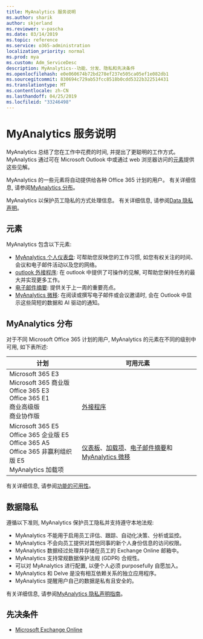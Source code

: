 ```yaml
---
title: MyAnalytics 服务说明
ms.author: sharik
author: skjerland
ms.reviewer: v-pascha
ms.date: 03/14/2019
ms.topic: reference
ms.service: o365-administration
localization_priority: normal
ms.prod: mya
ms.custom: Adm_ServiceDesc
description: MyAnalytics--功能、分发、隐私和先决条件
ms.openlocfilehash: e0e060674b72bd278ef237e505ca05ef1e082db1
ms.sourcegitcommit: 830694c729ab53fcc8518b0cdd5322b322514431
ms.translationtype: MT
ms.contentlocale: zh-CN
ms.lasthandoff: 04/25/2019
ms.locfileid: "33246498"
---
```

# <a name="myanalytics-service-description"></a>MyAnalytics 服务说明

MyAnalytics 总结了您在工作中花费的时间, 并提出了更聪明的工作方式。 MyAnalytics 通过可在 Microsoft Outlook 中或通过 web 浏览器访问的[元素](#elements)提供这些见解。

MyAnalytics 的一些元素将自动提供给各种 Office 365 计划的用户。 有关详细信息, 请参阅[MyAnalytics 分布](#myanalytics-distributions)。  

MyAnalytics 以保护员工隐私的方式处理信息。 有关详细信息, 请参阅[Data 隐私声明](#data-privacy)。

## <a name="elements"></a>元素

MyAnalytics 包含以下元素:

* [MyAnalytics 个人仪表盘](https://docs.microsoft.com/workplace-analytics/myanalytics/use/dashboard): 可帮助您反映您的工作习惯, 如您有权关注的时间、会议和电子邮件活动以及您的网络。
* [outlook 外接程序](https://docs.microsoft.com/workplace-analytics/myanalytics/use/add-in): 在 outlook 中提供了可操作的见解, 可帮助您保持任务的最大并实现更多工作。
* [电子邮件摘要](https://docs.microsoft.com/workplace-analytics/myanalytics/use/email-digest): 提供关于上一周的重要亮点。
* [MyAnalytics 微移](https://docs.microsoft.com/workplace-analytics/myanalytics/use/mya-notifications): 在阅读或撰写电子邮件或会议邀请时, 会在 Outlook 中显示这些简短的数据和 AI 驱动的通知。

## <a name="myanalytics-distributions"></a>MyAnalytics 分布

对于不同 Microsoft Office 365 计划的用户, MyAnalytics 的元素在不同的级别中可用, 如下表所述:

| 计划 | 可用元素 |
| --- | --- |
| Microsoft 365 E3</br>Microsoft 365 商业版</br>Office 365 E3</br>Office 365 E1</br>商业高级版</br>商业协作版 | </br></br></br>[外接程序](https://docs.microsoft.com/en-us/workplace-analytics/myanalytics/use/add-in) |
| Microsoft 365 E5</br>Office 365 企业版 E5</br>Office 365 A5</br>Office 365 非赢利组织版 E5</br>MyAnalytics 加载项 | </br>[仪表板](https://docs.microsoft.com/en-us/workplace-analytics/myanalytics/use/dashboard)、[加载项](https://docs.microsoft.com/en-us/workplace-analytics/myanalytics/use/add-in)、[电子邮件摘要](https://docs.microsoft.com/en-us/workplace-analytics/myanalytics/use/email-digest)和[MyAnalytics 微移](https://docs.microsoft.com/en-us/workplace-analytics/myanalytics/use/mya-notifications) |

有关详细信息, 请参阅[功能的可用性](https://docs.microsoft.com/workplace-analytics/myanalytics/overview/plans-environments)。

## <a name="data-privacy"></a>数据隐私

遵循以下准则, MyAnalytics 保护员工隐私并支持遵守本地法规:

* MyAnalytics 不能用于启用员工评估、跟踪、自动化决策、分析或监控。
* MyAnalytics 不会向员工提供对其他同事的新个人身份信息的访问权限。
* MyAnalytics 数据经过处理并存储在员工的 Exchange Online 邮箱中。
* MyAnalytics 支持常规数据保护法规 (GDPR) 合规性。
* 可以对 MyAnalytics 进行配置, 以便个人必须 purposefully 自愿加入。
* MyAnalytics 和 Delve 是没有相互依赖关系的独立应用程序。
* MyAnalytics 提醒用户自己的数据是私有且安全的。

有关详细信息, 请参阅[MyAnalytics 隐私声明指南](https://docs.microsoft.com/workplace-analytics/myanalytics/overview/privacy-guide)。

## <a name="prerequisites"></a>先决条件

* [Microsoft Exchange Online](https://docs.microsoft.com/office365/servicedescriptions/exchange-online-service-description/exchange-online-service-description)
